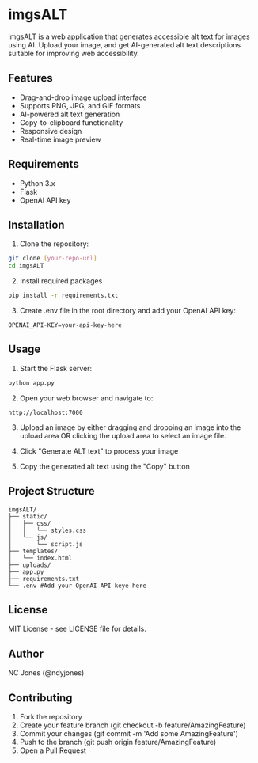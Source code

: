 # imgsALT

imgsALT is a web application that generates accessible alt text for images using AI. Upload your image, and get AI-generated alt text descriptions suitable for improving web accessibility.

## Features

- Drag-and-drop image upload interface
- Supports PNG, JPG, and GIF formats
- AI-powered alt text generation
- Copy-to-clipboard functionality
- Responsive design
- Real-time image preview

## Requirements

- Python 3.x
- Flask
- OpenAI API key

## Installation

1. Clone the repository:
```bash
git clone [your-repo-url]
cd imgsALT
```

2. Install required packages
```bash
pip install -r requirements.txt
```

3. Create .env file in the root directory and add your OpenAI API key:
```plaintext
OPENAI_API-KEY=your-api-key-here
```

## Usage

1. Start the Flask server:
```bash
python app.py
```

2. Open your web browser and navigate to:
```plaintext
http://localhost:7000
```

3. Upload an image by either dragging and dropping an image into the upload area OR clicking the upload area to select an image file.

4. Click "Generate ALT text" to process your image

5. Copy the generated alt text using the "Copy" button

## Project Structure

```
imgsALT/
├── static/
│   ├── css/
│   │   └── styles.css
│   └── js/
│       └── script.js
├── templates/
│   └── index.html
├── uploads/
├── app.py
├── requirements.txt
└── .env #Add your OpenAI API keye here
```

## License

MIT License - see LICENSE file for details.

## Author

NC Jones (@ndyjones)

## Contributing 

1. Fork the repository
2. Create your feature branch (git checkout -b feature/AmazingFeature)
3. Commit your changes (git commit -m 'Add some AmazingFeature')
4. Push to the branch (git push origin feature/AmazingFeature)
5. Open a Pull Request
